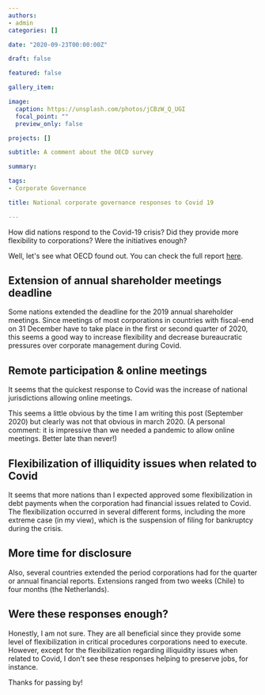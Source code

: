 ```yaml
---
authors:
- admin
categories: []

date: "2020-09-23T00:00:00Z"

draft: false

featured: false

gallery_item:

image:
  caption: https://unsplash.com/photos/jCBzW_Q_UGI
  focal_point: ""
  preview_only: false

projects: []

subtitle: A comment about the OECD survey 

summary: 

tags:
- Corporate Governance

title: National corporate governance responses to Covid 19

---
```


How did nations respond to the Covid-19 crisis? Did they provide more flexibility to corporations? Were the initiatives enough?

Well, let's see what OECD found out. You can check the full report [here](https://www.oecd.org/corporate/national-corporate-governance-related-initiatives-during-the-covid-19-crisis.htm).



## Extension of annual shareholder meetings deadline 

Some nations extended the deadline for the 2019 annual shareholder meetings. Since meetings of most corporations in countries with fiscal-end on 31 December have to take place in the first or second quarter of 2020, this seems a good way to increase flexibility and decrease bureaucratic pressures over corporate management during Covid.



## Remote participation & online meetings

It seems that the quickest response to Covid was the increase of national jurisdictions allowing online meetings.

This seems a little obvious by the time I am writing this post (September 2020) but clearly was not that obvious in march 2020. (A personal comment: it is impressive than we needed a pandemic to allow online meetings. Better late than never!)


## Flexibilization of illiquidity issues when related to Covid

It seems that more nations than I expected approved some flexibilization in debt payments when the corporation had financial issues related to Covid. The flexibilization occurred in several different forms, including the more extreme case (in my view), which is the suspension of filing for bankruptcy during the crisis. 




## More time for disclosure

Also, several countries extended the period corporations had for the quarter or annual financial reports. Extensions ranged from two weeks (Chile) to four months (the Netherlands). 



## Were these responses enough?

Honestly, I am not sure. They are all beneficial since they provide some level of flexibilization in critical procedures corporations need to execute. However, except for the flexibilization regarding illiquidity issues when related to Covid, I don't see these responses helping to preserve jobs, for instance. 

Thanks for passing by!



    
    
    
    
    

    